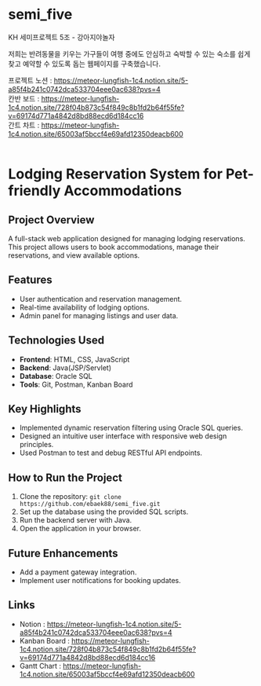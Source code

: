 # semi_five
KH 세미프로젝트 5조 - 강아지야놀자

저희는 반려동물을 키우는 가구들이 여행 중에도 안심하고 숙박할 수 있는 숙소를 쉽게 찾고 예약할 수 있도록 돕는 웹페이지를 구축했습니다.

프로젝트 노션 : https://meteor-lungfish-1c4.notion.site/5-a85f4b241c0742dca533704eee0ac638?pvs=4 <br/>
칸반 보드 : https://meteor-lungfish-1c4.notion.site/728f04b873c54f849c8b1fd2b64f55fe?v=69174d771a4842d8bd88ecd6d184cc16 <br/>
간트 차트 : https://meteor-lungfish-1c4.notion.site/65003af5bccf4e69afd12350deacb600 <br/><br/>

# Lodging Reservation System for Pet-friendly Accommodations

## Project Overview  
A full-stack web application designed for managing lodging reservations. This project allows users to book accommodations, manage their reservations, and view available options.  

## Features  
- User authentication and reservation management.  
- Real-time availability of lodging options.  
- Admin panel for managing listings and user data.  

## Technologies Used  
- **Frontend**: HTML, CSS, JavaScript  
- **Backend**: Java(JSP/Servlet)  
- **Database**: Oracle SQL  
- **Tools**: Git, Postman, Kanban Board  

## Key Highlights  
- Implemented dynamic reservation filtering using Oracle SQL queries.  
- Designed an intuitive user interface with responsive web design principles.  
- Used Postman to test and debug RESTful API endpoints.  

## How to Run the Project  
1. Clone the repository: `git clone https://github.com/ebaek88/semi_five.git`  
2. Set up the database using the provided SQL scripts.  
3. Run the backend server with Java.  
4. Open the application in your browser.  

## Future Enhancements  
- Add a payment gateway integration.  
- Implement user notifications for booking updates.

## Links
- Notion : https://meteor-lungfish-1c4.notion.site/5-a85f4b241c0742dca533704eee0ac638?pvs=4 <br/>
- Kanban Board : https://meteor-lungfish-1c4.notion.site/728f04b873c54f849c8b1fd2b64f55fe?v=69174d771a4842d8bd88ecd6d184cc16 <br/>
- Gantt Chart : https://meteor-lungfish-1c4.notion.site/65003af5bccf4e69afd12350deacb600
